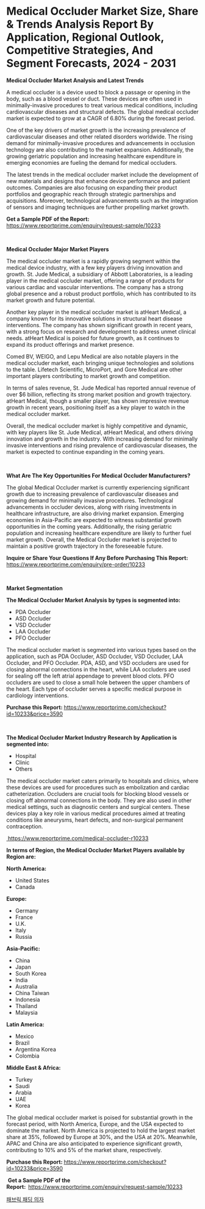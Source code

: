 <p><h1>Medical Occluder Market Size, Share & Trends Analysis Report By Application, Regional Outlook, Competitive Strategies, And Segment Forecasts, 2024 - 2031</h1></p><p><strong>Medical Occluder Market Analysis and Latest Trends</strong></p>
<p><p>A medical occluder is a device used to block a passage or opening in the body, such as a blood vessel or duct. These devices are often used in minimally-invasive procedures to treat various medical conditions, including cardiovascular diseases and structural defects. The global medical occluder market is expected to grow at a CAGR of 6.80% during the forecast period.</p><p>One of the key drivers of market growth is the increasing prevalence of cardiovascular diseases and other related disorders worldwide. The rising demand for minimally-invasive procedures and advancements in occlusion technology are also contributing to the market expansion. Additionally, the growing geriatric population and increasing healthcare expenditure in emerging economies are fueling the demand for medical occluders.</p><p>The latest trends in the medical occluder market include the development of new materials and designs that enhance device performance and patient outcomes. Companies are also focusing on expanding their product portfolios and geographic reach through strategic partnerships and acquisitions. Moreover, technological advancements such as the integration of sensors and imaging techniques are further propelling market growth.</p></p>
<p><strong>Get a Sample PDF of the Report:&nbsp;</strong> <a href="https://www.reportprime.com/enquiry/request-sample/10233">https://www.reportprime.com/enquiry/request-sample/10233</a></p>
<p>&nbsp;</p>
<p><strong>Medical Occluder Major Market Players</strong></p>
<p><p>The medical occluder market is a rapidly growing segment within the medical device industry, with a few key players driving innovation and growth. St. Jude Medical, a subsidiary of Abbott Laboratories, is a leading player in the medical occluder market, offering a range of products for various cardiac and vascular interventions. The company has a strong global presence and a robust product portfolio, which has contributed to its market growth and future potential.</p><p>Another key player in the medical occluder market is atHeart Medical, a company known for its innovative solutions in structural heart disease interventions. The company has shown significant growth in recent years, with a strong focus on research and development to address unmet clinical needs. atHeart Medical is poised for future growth, as it continues to expand its product offerings and market presence.</p><p>Comed BV, WEIGO, and Lepu Medical are also notable players in the medical occluder market, each bringing unique technologies and solutions to the table. Lifetech Scientific, MicroPort, and Gore Medical are other important players contributing to market growth and competition.</p><p>In terms of sales revenue, St. Jude Medical has reported annual revenue of over $6 billion, reflecting its strong market position and growth trajectory. atHeart Medical, though a smaller player, has shown impressive revenue growth in recent years, positioning itself as a key player to watch in the medical occluder market.</p><p>Overall, the medical occluder market is highly competitive and dynamic, with key players like St. Jude Medical, atHeart Medical, and others driving innovation and growth in the industry. With increasing demand for minimally invasive interventions and rising prevalence of cardiovascular diseases, the market is expected to continue expanding in the coming years.</p></p>
<p>&nbsp;</p>
<p><strong>What Are The Key Opportunities For Medical Occluder Manufacturers?</strong></p>
<p><p>The global Medical Occluder market is currently experiencing significant growth due to increasing prevalence of cardiovascular diseases and growing demand for minimally invasive procedures. Technological advancements in occluder devices, along with rising investments in healthcare infrastructure, are also driving market expansion. Emerging economies in Asia-Pacific are expected to witness substantial growth opportunities in the coming years. Additionally, the rising geriatric population and increasing healthcare expenditure are likely to further fuel market growth. Overall, the Medical Occluder market is projected to maintain a positive growth trajectory in the foreseeable future.</p></p>
<p><strong>Inquire or Share Your Questions If Any Before Purchasing This Report:</strong> <a href="https://www.reportprime.com/enquiry/pre-order/10233">https://www.reportprime.com/enquiry/pre-order/10233</a></p>
<p>&nbsp;</p>
<p><strong>Market Segmentation</strong></p>
<p><strong>The Medical Occluder Market Analysis by types is segmented into:</strong></p>
<p><ul><li>PDA Occluder</li><li>ASD Occluder</li><li>VSD Occluder</li><li>LAA Occluder</li><li>PFO Occluder</li></ul></p>
<p><p>The medical occluder market is segmented into various types based on the application, such as PDA Occluder, ASD Occluder, VSD Occluder, LAA Occluder, and PFO Occluder. PDA, ASD, and VSD occluders are used for closing abnormal connections in the heart, while LAA occluders are used for sealing off the left atrial appendage to prevent blood clots. PFO occluders are used to close a small hole between the upper chambers of the heart. Each type of occluder serves a specific medical purpose in cardiology interventions.</p></p>
<p><strong>Purchase this Report:&nbsp;</strong><a href="https://www.reportprime.com/checkout?id=10233&price=3590">https://www.reportprime.com/checkout?id=10233&price=3590</a></p>
<p>&nbsp;</p>
<p><strong>The Medical Occluder Market Industry Research by Application is segmented into:</strong></p>
<p><ul><li>Hospital</li><li>Clinic</li><li>Others</li></ul></p>
<p><p>The medical occluder market caters primarily to hospitals and clinics, where these devices are used for procedures such as embolization and cardiac catheterization. Occluders are crucial tools for blocking blood vessels or closing off abnormal connections in the body. They are also used in other medical settings, such as diagnostic centers and surgical centers. These devices play a key role in various medical procedures aimed at treating conditions like aneurysms, heart defects, and non-surgical permanent contraception.</p></p>
<p><a href="https://www.reportprime.com/medical-occluder-r10233">&nbsp;https://www.reportprime.com/medical-occluder-r10233</a></p>
<p><strong>In terms of Region, the Medical Occluder Market Players available by Region are:</strong></p>
<p>
    <p> <strong> North America: </strong>
        <ul>
            <li>United States</li>
            <li>Canada</li>
        </ul>
        </p> 
    <p> <strong> Europe: </strong>
        <ul>
            <li>Germany</li>
            <li>France</li>
            <li>U.K.</li>
            <li>Italy</li>
            <li>Russia</li>
        </ul>
        </p> 
    <p> <strong> Asia-Pacific: </strong>
        <ul>
            <li>China</li>
            <li>Japan</li>
            <li>South Korea</li>
            <li>India</li>
            <li>Australia</li>
            <li>China Taiwan</li>
            <li>Indonesia</li>
            <li>Thailand</li>
            <li>Malaysia</li>
        </ul>
        </p> 
    <p> <strong> Latin America: </strong>
        <ul>
            <li>Mexico</li>
            <li>Brazil</li>
            <li>Argentina Korea</li>
            <li>Colombia</li>
        </ul>
        </p> 
    <p> <strong> Middle East & Africa: </strong>
        <ul>
            <li>Turkey</li>
            <li>Saudi</li>
            <li>Arabia</li>
            <li>UAE</li>
            <li>Korea</li>
        </ul>
    </p>
    </p>
<p><p>The global medical occluder market is poised for substantial growth in the forecast period, with North America, Europe, and the USA expected to dominate the market. North America is projected to hold the largest market share at 35%, followed by Europe at 30%, and the USA at 20%. Meanwhile, APAC and China are also anticipated to experience significant growth, contributing to 10% and 5% of the market share, respectively.</p></p>
<p><strong>Purchase this Report: </strong><a href="https://www.reportprime.com/checkout?id=10233&price=3590">https://www.reportprime.com/checkout?id=10233&price=3590</a></p>
<p>&nbsp;<strong>Get a Sample PDF of the Report:&nbsp;&nbsp;</strong><a href="https://www.reportprime.com/enquiry/request-sample/10233">https://www.reportprime.com/enquiry/request-sample/10233</a></p>
<p><strong></strong></p>
<p><p><a href="https://github.com/jntpkh496620/Market-Research-Report-List-1/blob/main/651585821754.md">패브릭 패딩 의자</a></p></p>